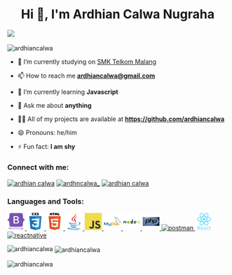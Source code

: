 <h1 align="center">Hi 👋, I'm Ardhian Calwa Nugraha</h1>
<a href="https://www.youtube.com/watch?v=dQw4w9WgXcQ"><img src="https://user-images.githubusercontent.com/73097560/115834477-dbab4500-a447-11eb-908a-139a6edaec5c.gif"></a>

<p align="left"> <img src="https://komarev.com/ghpvc/?username=ardhiancalwa&label=Profile%20views&color=0e75b6&style=flat" alt="ardhiancalwa" /> </p>

- 🔭 I’m currently studying on [SMK Telkom Malang](https://smktelkom-mlg.sch.id/)

- 📫 How to reach me **ardhiancalwa@gmail.com**

- 🌱 I’m currently learning **Javascript**

- 💬 Ask me about **anything**

- 👨‍💻 All of my projects are available at **https://github.com/ardhiancalwa**

- 😄 Pronouns: he/him

- ⚡ Fun fact: **I am shy**

<h3 align="left">Connect with me:</h3>
<p align="left">
<a href="https://linkedin.com/in/ardhian calwa" target="blank"><img align="center" src="https://raw.githubusercontent.com/rahuldkjain/github-profile-readme-generator/master/src/images/icons/Social/linked-in-alt.svg" alt="ardhian calwa" height="30" width="40" /></a>
<a href="https://instagram.com/ardhncalwa_" target="blank"><img align="center" src="https://raw.githubusercontent.com/rahuldkjain/github-profile-readme-generator/master/src/images/icons/Social/instagram.svg" alt="ardhncalwa_" height="30" width="40" /></a>
<a href="https://www.youtube.com/c/ardhian calwa" target="blank"><img align="center" src="https://raw.githubusercontent.com/rahuldkjain/github-profile-readme-generator/master/src/images/icons/Social/youtube.svg" alt="ardhian calwa" height="30" width="40" /></a>
</p>

<h3 align="left">Languages and Tools:</h3>
<p align="left"> <a href="https://getbootstrap.com" target="_blank" rel="noreferrer"> <img src="https://raw.githubusercontent.com/devicons/devicon/master/icons/bootstrap/bootstrap-plain-wordmark.svg" alt="bootstrap" width="40" height="40"/> </a> <a href="https://www.w3schools.com/css/" target="_blank" rel="noreferrer"> <img src="https://raw.githubusercontent.com/devicons/devicon/master/icons/css3/css3-original-wordmark.svg" alt="css3" width="40" height="40"/> </a> <a href="https://www.w3.org/html/" target="_blank" rel="noreferrer"> <img src="https://raw.githubusercontent.com/devicons/devicon/master/icons/html5/html5-original-wordmark.svg" alt="html5" width="40" height="40"/> </a> <a href="https://www.java.com" target="_blank" rel="noreferrer"> <img src="https://raw.githubusercontent.com/devicons/devicon/master/icons/java/java-original.svg" alt="java" width="40" height="40"/> </a> <a href="https://developer.mozilla.org/en-US/docs/Web/JavaScript" target="_blank" rel="noreferrer"> <img src="https://raw.githubusercontent.com/devicons/devicon/master/icons/javascript/javascript-original.svg" alt="javascript" width="40" height="40"/> </a> <a href="https://www.mysql.com/" target="_blank" rel="noreferrer"> <img src="https://raw.githubusercontent.com/devicons/devicon/master/icons/mysql/mysql-original-wordmark.svg" alt="mysql" width="40" height="40"/> </a> <a href="https://nodejs.org" target="_blank" rel="noreferrer"> <img src="https://raw.githubusercontent.com/devicons/devicon/master/icons/nodejs/nodejs-original-wordmark.svg" alt="nodejs" width="40" height="40"/> </a> <a href="https://www.php.net" target="_blank" rel="noreferrer"> <img src="https://raw.githubusercontent.com/devicons/devicon/master/icons/php/php-original.svg" alt="php" width="40" height="40"/> </a> <a href="https://postman.com" target="_blank" rel="noreferrer"> <img src="https://www.vectorlogo.zone/logos/getpostman/getpostman-icon.svg" alt="postman" width="40" height="40"/> </a> <a href="https://reactjs.org/" target="_blank" rel="noreferrer"> <img src="https://raw.githubusercontent.com/devicons/devicon/master/icons/react/react-original-wordmark.svg" alt="react" width="40" height="40"/> </a> <a href="https://reactnative.dev/" target="_blank" rel="noreferrer"> <img src="https://reactnative.dev/img/header_logo.svg" alt="reactnative" width="40" height="40"/> </a> </p>

<p><img align="left" src="https://github-readme-stats.vercel.app/api/top-langs?username=ardhiancalwa&show_icons=true&locale=en&layout=compact" alt="ardhiancalwa" /></p>

<p>&nbsp;<img align="center" src="https://github-readme-stats.vercel.app/api?username=ardhiancalwa&show_icons=true&locale=en" alt="ardhiancalwa" /></p>

<p><img align="center" src="https://github-readme-streak-stats.herokuapp.com/?user=ardhiancalwa&" alt="ardhiancalwa" /></p>